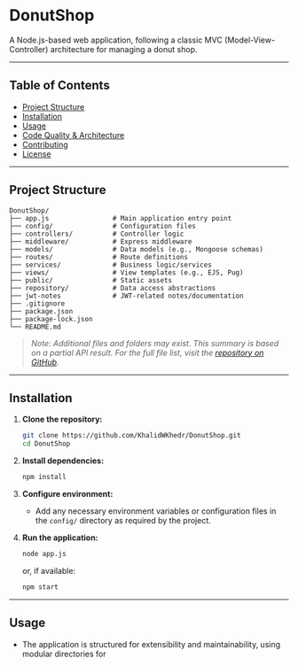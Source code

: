 # DonutShop

A Node.js-based web application, following a classic MVC (Model-View-Controller) architecture for managing a donut shop.

---

## Table of Contents
- [Project Structure](#project-structure)
- [Installation](#installation)
- [Usage](#usage)
- [Code Quality & Architecture](#code-quality--architecture)
- [Contributing](#contributing)
- [License](#license)

---

## Project Structure

```
DonutShop/
├── app.js                # Main application entry point
├── config/               # Configuration files
├── controllers/          # Controller logic
├── middleware/           # Express middleware
├── models/               # Data models (e.g., Mongoose schemas)
├── routes/               # Route definitions
├── services/             # Business logic/services
├── views/                # View templates (e.g., EJS, Pug)
├── public/               # Static assets
├── repository/           # Data access abstractions
├── jwt-notes             # JWT-related notes/documentation
├── .gitignore
├── package.json
├── package-lock.json
└── README.md
```
> _Note: Additional files and folders may exist. This summary is based on a partial API result. For the full file list, visit the [repository on GitHub](https://github.com/KhalidWKhedr/DonutShop/tree/main/)._

---

## Installation

1. **Clone the repository:**
   ```sh
   git clone https://github.com/KhalidWKhedr/DonutShop.git
   cd DonutShop
   ```

2. **Install dependencies:**
   ```sh
   npm install
   ```

3. **Configure environment:**
   - Add any necessary environment variables or configuration files in the `config/` directory as required by the project.

4. **Run the application:**
   ```sh
   node app.js
   ```
   or, if available:
   ```sh
   npm start
   ```

---

## Usage

- The application is structured for extensibility and maintainability, using modular directories for
